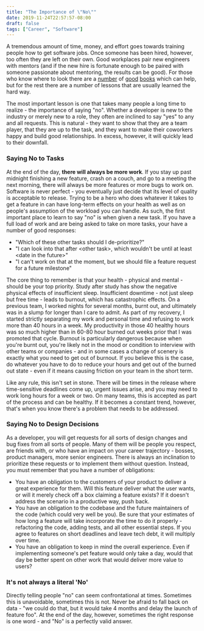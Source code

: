 ```yaml
---
title: "The Importance of \"No\""
date: 2019-11-24T22:57:57-08:00
draft: false
tags: ["Career", "Software"]
---
```

A tremendous amount of time, money, and effort goes towards training people how to get software jobs.  Once someone has been hired, however, too often they are left on their own.  Good workplaces pair new engineers with mentors (and if the new hire is fortunate enough to be paired with someone passionate about mentoring, the results can be good).  For those who know where to look there are a [number](http://www.effectiveengineer.com/) of [good](http://shop.oreilly.com/product/0636920042372.do) [books](https://www.oreilly.com/library/view/peopleware-productive-projects/9780133440706/) which can help, but for the rest there are a number of lessons that are usually learned the hard way.

The most important lesson is one that takes many people a long time to realize - the importance of saying "no".  Whether a developer is new to the industry or merely new to a role, they often are inclined to say "yes" to any and all requests.  This is natural - they want to show that they are a team player, that they are up to the task, and they want to make their coworkers happy and build good relationships.  In excess, however, it will quickly lead to their downfall.

### Saying No to Tasks

At the end of the day, **there will always be more work**.  If you stay up past midnight finishing a new feature, crash on a couch, and go to a meeting the next morning, there will always be more features or more bugs to work on.  Software is never perfect - you eventually just decide that its level of quality is acceptable to release.  Trying to be a hero who does whatever it takes to get a feature in can have long-term effects on your health as well as on people's assumption of the workload you can handle.  As such, the first important place to learn to say "no" is when given a new task.  If you have a full load of work and are being asked to take on more tasks, your have a number of good responses:

* "Which of these other tasks should I de-prioritize?"
* "I can look into that after \<other task\>, which wouldn't be until at least \<date in the future\>"
* "I can't work on that at the moment, but we should file a feature request for a future milestone"

The core thing to remember is that your health - physical and mental - should be your top priority.  Study after study has show the negative physical effects of insufficient sleep.  Insufficient downtime - not just sleep but free time - leads to burnout, which has catastrophic effects.  On a previous team, I worked nights for several months, burnt out, and ultimately was in a slump for longer than I care to admit.  As part of my recovery, I started strictly separating my work and personal time and refusing to work more than 40 hours in a week.  My productivity in those 40 healthy hours was so much higher than in 60-80 hour burned out weeks prior that I was promoted that cycle.  Burnout is particularly dangerous because when you're burnt out, you're likely not in the mood or condition to interview with other teams or companies - and in some cases a change of scenery is exactly what you need to get out of burnout.  If you believe this is the case, do whatever you have to do to reduce your hours and get out of the burned out state - even if it means causing friction on your team in the short term.

Like any rule, this isn't set in stone.  There will be times in the release where time-sensitive deadlines come up, urgent issues arise, and you may need to work long hours for a week or two.  On many teams, this is accepted as part of the process and can be healthy.  If it becomes a constant trend, however, that's when you know there's a problem that needs to be addressed.

### Saying No to Design Decisions

As a developer, you will get requests for all sorts of design changes and bug fixes from all sorts of people.  Many of them will be people you respect, are friends with, or who have an impact on your career trajectory - bosses, product managers, more senior engineers.  There is always an inclination to prioritize these requests or to implement them without question.  Instead, you must remember that you have a number of obligations:

* You have an obligation to the customers of your product to deliver a great experience for them.  Will this feature deliver what the user wants, or will it merely check off a box claiming a feature exists?  If it doesn't address the scenario in a productive way, push back.
* You have an obligation to the codebase and the future maintainers of the code (which could very well be you).  Be sure that your estimates of how long a feature will take incorporate the time to do it properly - refactoring the code, adding tests, and all other essential steps.  If you agree to features on short deadlines and leave tech debt, it will multiply over time.
* You have an obligation to keep in mind the overall experience.  Even if implementing someone's pet feature would only take a day, would that day be better spent on other work that would deliver more value to users?

### It's not always a literal 'No'

Directly telling people "no" can seem confrontational at times.  Sometimes this is unavoidable, sometimes this is not.  Never be afraid to fall back on data - "we could do that, but it would take 4 months and delay the launch of feature foo".  At the end of the day, however, sometimes the right response is one word - and "No" is a perfectly valid answer.